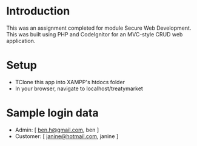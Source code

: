 # Introduction
This was an assignment completed for module Secure Web Development. This was built using PHP and CodeIgnitor for an MVC-style CRUD web application.

# Setup
- TClone this app into XAMPP's htdocs folder
- In your browser, navigate to localhost/treatymarket

# Sample login data
- Admin: [ ben.h@gmail.com, ben ]
- Customer: [ janine@hotmail.com, janine ]
